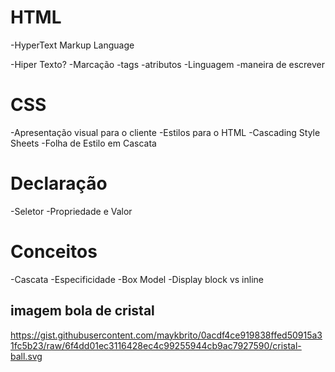 # HTML
-HyperText Markup Language

-Hiper Texto?
-Marcação
 -tags
 -atributos
-Linguagem
 -maneira de escrever
 
# CSS
-Apresentação visual para o cliente
-Estilos para o HTML
-Cascading Style Sheets
-Folha de Estilo em Cascata

# Declaração
-Seletor
-Propriedade e Valor

# Conceitos
-Cascata
-Especificidade
-Box Model
-Display block vs inline

## imagem bola de cristal
https://gist.githubusercontent.com/maykbrito/0acdf4ce919838ffed50915a31fc5b23/raw/6f4dd01ec3116428ec4c99255944cb9ac7927590/cristal-ball.svg
